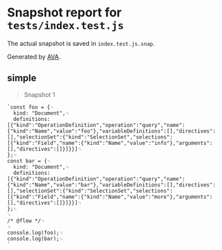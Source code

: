 # Snapshot report for `tests/index.test.js`

The actual snapshot is saved in `index.test.js.snap`.

Generated by [AVA](https://avajs.dev).

## simple

> Snapshot 1

    `const foo = {␊
      kind: "Document",␊
      definitions: [{"kind":"OperationDefinition","operation":"query","name":{"kind":"Name","value":"foo"},"variableDefinitions":[],"directives":[],"selectionSet":{"kind":"SelectionSet","selections":[{"kind":"Field","name":{"kind":"Name","value":"info"},"arguments":[],"directives":[]}]}}]␊
    };␊
    const bar = {␊
      kind: "Document",␊
      definitions: [{"kind":"OperationDefinition","operation":"query","name":{"kind":"Name","value":"bar"},"variableDefinitions":[],"directives":[],"selectionSet":{"kind":"SelectionSet","selections":[{"kind":"Field","name":{"kind":"Name","value":"more"},"arguments":[],"directives":[]}]}}]␊
    };␊
    ␊
    /* @flow */␊
    ␊
    console.log(foo);␊
    console.log(bar);␊
    `
